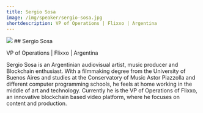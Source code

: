 ```yaml
---
title: Sergio Sosa
image: /img/speaker/sergio-sosa.jpg
shortdescription: VP of Operations | Flixxo | Argentina
---
```

<img src="/img/speaker/sergio-sosa.jpg">
## Sergio Sosa

VP of Operations | Flixxo | Argentina

Sergio Sosa is an Argentinian audiovisual artist, music producer and Blockchain enthusiast. With a filmmaking degree from the University of Buenos Aires and studies at the Conservatory of Music Astor Piazzolla and different computer programming schools, he feels at home working in the middle of art and technology. Currently he is the VP of Operations of Flixxo, an innovative blockchain based video platform, where he focuses on content and production.

